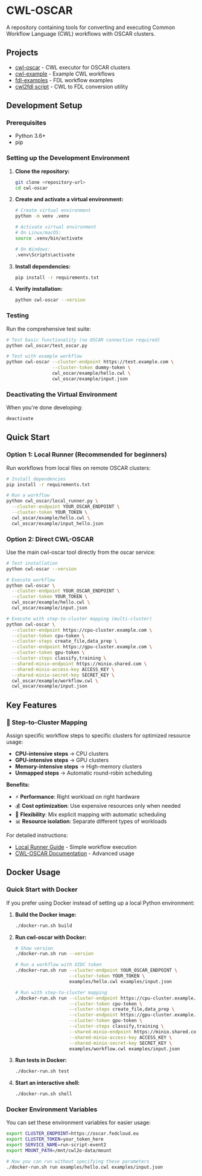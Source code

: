 # CWL-OSCAR

A repository containing tools for converting and executing Common Workflow Language (CWL) workflows with OSCAR clusters.

## Projects

- [cwl-oscar](./cwl_oscar) - CWL executor for OSCAR clusters
- [cwl-example](./cwl-example) - Example CWL workflows
- [fdl-examples](./fdl-examples) - FDL workflow examples
- [cwl2fdl script](./cwl2fdl.md) - CWL to FDL conversion utility

## Development Setup

### Prerequisites

- Python 3.6+
- pip

### Setting up the Development Environment

1. **Clone the repository:**
   ```bash
   git clone <repository-url>
   cd cwl-oscar
   ```

2. **Create and activate a virtual environment:**
   ```bash
   # Create virtual environment
   python -m venv .venv
   
   # Activate virtual environment
   # On Linux/macOS:
   source .venv/bin/activate
   
   # On Windows:
   .venv\Scripts\activate
   ```

3. **Install dependencies:**
   ```bash
   pip install -r requirements.txt
   ```

4. **Verify installation:**
   ```bash
   python cwl-oscar --version
   ```

### Testing

Run the comprehensive test suite:

```bash
# Test basic functionality (no OSCAR connection required)
python cwl_oscar/test_oscar.py

# Test with example workflow
python cwl-oscar --cluster-endpoint https://test.example.com \
                 --cluster-token dummy-token \
                 cwl_oscar/example/hello.cwl \
                 cwl_oscar/example/input.json
```

### Deactivating the Virtual Environment

When you're done developing:
```bash
deactivate
```

## Quick Start

### Option 1: Local Runner (Recommended for beginners)

Run workflows from local files on remote OSCAR clusters:

```bash
# Install dependencies
pip install -r requirements.txt

# Run a workflow
python cwl_oscar/local_runner.py \
  --cluster-endpoint YOUR_OSCAR_ENDPOINT \
  --cluster-token YOUR_TOKEN \
  cwl_oscar/example/hello.cwl \
  cwl_oscar/example/input_hello.json

```

### Option 2: Direct CWL-OSCAR

Use the main cwl-oscar tool directly from the oscar service:

```bash
# Test installation
python cwl-oscar --version

# Execute workflow
python cwl-oscar \
  --cluster-endpoint YOUR_OSCAR_ENDPOINT \
  --cluster-token YOUR_TOKEN \
  cwl_oscar/example/hello.cwl \
  cwl_oscar/example/input.json

# Execute with step-to-cluster mapping (multi-cluster)
python cwl-oscar \
  --cluster-endpoint https://cpu-cluster.example.com \
  --cluster-token cpu-token \
  --cluster-steps create_file,data_prep \
  --cluster-endpoint https://gpu-cluster.example.com \
  --cluster-token gpu-token \
  --cluster-steps classify,training \
  --shared-minio-endpoint https://minio.shared.com \
  --shared-minio-access-key ACCESS_KEY \
  --shared-minio-secret-key SECRET_KEY \
  cwl_oscar/example/workflow.cwl \
  cwl_oscar/example/input.json
```

## Key Features

### 🎯 Step-to-Cluster Mapping

Assign specific workflow steps to specific clusters for optimized resource usage:

- **CPU-intensive steps** → CPU clusters
- **GPU-intensive steps** → GPU clusters  
- **Memory-intensive steps** → High-memory clusters
- **Unmapped steps** → Automatic round-robin scheduling

**Benefits:**
- ⚡ **Performance**: Right workload on right hardware
- 💰 **Cost optimization**: Use expensive resources only when needed
- 🔄 **Flexibility**: Mix explicit mapping with automatic scheduling
- 📊 **Resource isolation**: Separate different types of workloads


For detailed instructions:
- [Local Runner Guide](./LOCAL_RUNNER.md) - Simple workflow execution 
- [CWL-OSCAR Documentation](./cwl_oscar/README.md) - Advanced usage

## Docker Usage

### Quick Start with Docker

If you prefer using Docker instead of setting up a local Python environment:

1. **Build the Docker image:**
   ```bash
   ./docker-run.sh build
   ```

2. **Run cwl-oscar with Docker:**
   ```bash
   # Show version
   ./docker-run.sh run --version
   
   # Run a workflow with OIDC token
   ./docker-run.sh run --cluster-endpoint YOUR_OSCAR_ENDPOINT \
                       --cluster-token YOUR_TOKEN \
                       examples/hello.cwl examples/input.json
   
   # Run with step-to-cluster mapping
   ./docker-run.sh run --cluster-endpoint https://cpu-cluster.example.com \
                       --cluster-token cpu-token \
                       --cluster-steps create_file,data_prep \
                       --cluster-endpoint https://gpu-cluster.example.com \
                       --cluster-token gpu-token \
                       --cluster-steps classify,training \
                       --shared-minio-endpoint https://minio.shared.com \
                       --shared-minio-access-key ACCESS_KEY \
                       --shared-minio-secret-key SECRET_KEY \
                       examples/workflow.cwl examples/input.json
   ```

3. **Run tests in Docker:**
   ```bash
   ./docker-run.sh test
   ```

4. **Start an interactive shell:**
   ```bash
   ./docker-run.sh shell
   ```

### Docker Environment Variables

You can set these environment variables for easier usage:

```bash
export CLUSTER_ENDPOINT=https://oscar.fedcloud.eu
export CLUSTER_TOKEN=your_token_here
export SERVICE_NAME=run-script-event2
export MOUNT_PATH=/mnt/cwl2o-data/mount

# Now you can run without specifying these parameters
./docker-run.sh run examples/hello.cwl examples/input.json
```
